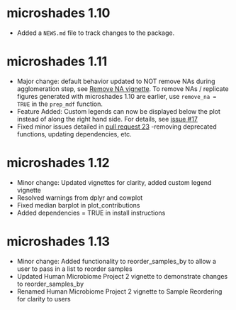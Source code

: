 # microshades 1.10

* Added a `NEWS.md` file to track changes to the package.

# microshades 1.11

* Major change: default behavior updated to NOT remove NAs during agglomeration step, see [Remove NA vignette](docs/articles/remove_na_option.html). To remove NAs / replicate figures generated with microshades 1.10 are earlier, use `remove_na = TRUE` in the `prep_mdf` function. 
* Feature Added: Custom legends can now be displayed below the plot instead of along the right hand side. For details, see [issue #17](https://github.com/KarstensLab/microshades/issues/17)
* Fixed minor issues detailed in [pull request 23](https://github.com/KarstensLab/microshades/pull/23) -removing deprecated functions, updating dependencies, etc.


# microshades 1.12

* Minor change: Updated vignettes for clarity, added custom legend vignette
* Resolved warnings from dplyr and cowplot
* Fixed median barplot in plot_contributions
* Added dependencies = TRUE in install instructions  

# microshades 1.13

* Minor change: Added functionality to reorder_samples_by to allow a user to pass in a list to reorder samples
* Updated Human Microbiome Project 2 vignette to demonstrate changes to reorder_samples_by 
* Renamed Human Microbiome Project 2 vignette to Sample Reordering for clarity to users


